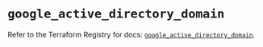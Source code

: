 # `google_active_directory_domain`

Refer to the Terraform Registry for docs: [`google_active_directory_domain`](https://registry.terraform.io/providers/hashicorp/google/6.15.0/docs/resources/active_directory_domain).
